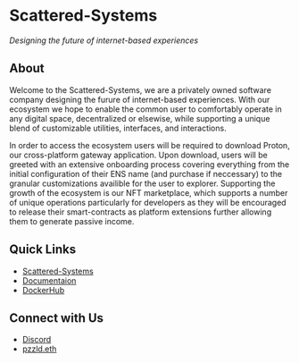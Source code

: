 # Scattered-Systems

_Designing the future of internet-based experiences_

## About

Welcome to the Scattered-Systems, we are a privately owned software company designing the furure of internet-based experiences. With our ecosystem we hope to enable the common user to comfortably operate in any digital space, decentralized or elsewise, while supporting a unique blend of customizable utilities, interfaces, and interactions. 

In order to access the ecosystem users will be required to download Proton, our cross-platform gateway application. Upon download, users will be greeted with an extensive onboarding process covering everything from the initial configuration of their ENS name (and purchase if neccessary) to the granular customizations availible for the user to explorer. Supporting the growth of the ecosystem is our NFT marketplace, which supports a number of unique operations particularly for developers as they will be encouraged to release their smart-contracts as platform extensions further allowing them to generate passive income.

## Quick Links

* [Scattered-Systems](https://scattered-systems.com)
* [Documentaion](https://docs.scattered-systems.com)
* [DockerHub](https://hub.docker.com/u/jo3mccain)

## Connect with Us
* [Discord](https://discord.com/invite/Y4xuBUfVFe)
* [pzzld.eth](https://pzzld.eth.link/)
